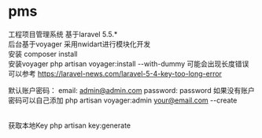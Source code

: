 # pms
工程项目管理系统
基于laravel 5.5.*
<br>
后台基于voyager
采用nwidart进行模块化开发
<br>
安装
composer install
<br>
安装voyager
php artisan voyager:install --with-dummy
可能会出现长度错误
可以参考
https://laravel-news.com/laravel-5-4-key-too-long-error

默认账户密码：
email: admin@admin.com
password: password
如果没有账户密码可以自己添加
php artisan voyager:admin your@email.com --create

<br>
获取本地Key
php artisan key:generate
